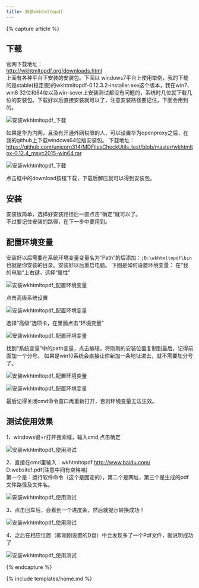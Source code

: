 ```yaml
---
title: 安装wkhtmltopdf
---
```


{% capture article %}

## 下载

官网下载地址：  
http://wkhtmltopdf.org/downloads.html  
上面有各种平台下安装的安装包。下面以 windows7平台上使用举例，我的下载的是stable(稳定版)的wkhtmltopdf-0.12.3.2-installer.exe这个版本，我在win7、win8 32位和64位以及win-sever上安装测试都没有问题的，系统时几位就下载几位的安装包。下载好以后直接安装就可以了，注意安装路径要记住，下面会用到的。 

![](/images/docs/guides/releasetool/1.2.1_1.png "安装wkhtmltopdf_下载")

如果是华为内网，且没有开通外网权限的人，可以设置华为openproxy之后，在我的github上下载windows64位版安装包。
下载地址：  
https://github.com/unicorn314/MDFilesCheckUtils_test/blob/master/wkhtmltox-0.12.4_msvc2015-win64.rar  

![](/images/docs/guides/releasetool/1.2.1_2.png "安装wkhtmltopdf_下载")

点击框中的download按钮下载，下载后解压就可以得到安装包。

## 安装

安装很简单，选择好安装路径后一直点击“确定”就可以了。  
不过要记住安装的路径，在下一步中要用到。

## 配置环境变量

安装好以后需要在系统环境变量变量名为”Path”的后添加：`;D:\wkhtmltopdf\bin` 也就是你安装的目录。安装好以后重启电脑。 
下图是如何设置环境变量：
在“我的电脑”上右键，选择“属性”

![](/images/docs/guides/releasetool/1.2.3_1.png "安装wkhtmltopdf_配置环境变量")

点击高级系统设置

![](/images/docs/guides/releasetool/1.2.3_2.png "安装wkhtmltopdf_配置环境变量")

选择“高级”选项卡，在里面点击“环境变量”

![](/images/docs/guides/releasetool/1.2.3_3.png "安装wkhtmltopdf_配置环境变量")

找到“系统变量”中的path变量，点击编辑，将刚刚的安装位置复制到最后，记得前面加一个分号。
如果是win10系统会直接让你新加一条地址进去，就不需要加分号了。

![](/images/docs/guides/releasetool/1.2.3_4.png "安装wkhtmltopdf_配置环境变量")

![](/images/docs/guides/releasetool/1.2.3_5.png "安装wkhtmltopdf_配置环境变量")

最后记得关闭cmd命令窗口再重新打开，否则环境变量无法生效。

## 测试使用效果

1、windows键+r打开搜索框，输入cmd,点击确定

![](/images/docs/guides/releasetool/1.2.4_1.png "安装wkhtmltopdf_使用测试")

2、直接在cmd里输入：wkhtmltopdf http://www.baidu.com/ D:website1.pdf(注意中间有空格哈)  
第一个是：运行软件命令（这个是固定的），第二个是网址，第三个是生成的pdf文件路径及文件名。

![](/images/docs/guides/releasetool/1.2.4_2.png "安装wkhtmltopdf_使用测试")

3、点击回车后，会看到一个进度条，然后就提示转换成功！

![](/images/docs/guides/releasetool/1.2.4_3.png "安装wkhtmltopdf_使用测试")

4、之后在相应位置（即刚刚设置的D盘）中会发现多了一个Pdf文件，就说明成功了

![](/images/docs/guides/releasetool/1.2.4_4.png "安装wkhtmltopdf_使用测试")

{% endcapture %}

{% include templates/home.md %}